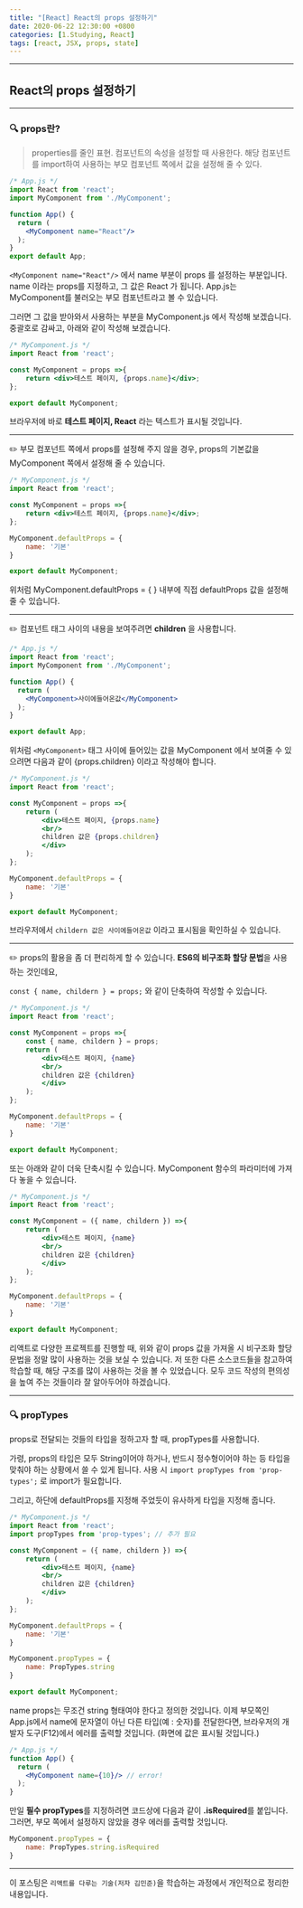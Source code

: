```yaml
---
title: "[React] React의 props 설정하기"
date: 2020-06-22 12:30:00 +0800
categories: [1.Studying, React]
tags: [react, JSX, props, state]
---
```


------



##  **React의 props 설정하기**

------

### **🔍 props란?**

> properties를 줄인 표현. 컴포넌트의 속성을 설정할 때 사용한다. 해당 컴포넌트를 import하여 사용하는 부모 컴포넌트 쪽에서 값을 설정해 줄 수 있다.

```jsx
/* App.js */
import React from 'react';
import MyComponent from './MyComponent';

function App() {
  return (
    <MyComponent name="React"/>
  );
}
export default App;
```

`<MyComponent name="React"/>` 에서 name 부분이 props 를 설정하는 부분입니다. name 이라는 props를 지정하고, 그 값은 React 가 됩니다. App.js는 MyComponent를 불러오는 부모 컴포넌트라고 볼 수 있습니다.

그러면 그 값을 받아와서 사용하는 부분을 MyComponent.js 에서 작성해 보겠습니다. 중괄호로 감싸고, 아래와 같이 작성해 보겠습니다.

```jsx
/* MyComponent.js */
import React from 'react';

const MyComponent = props =>{
    return <div>테스트 페이지, {props.name}</div>;
};

export default MyComponent;
```

브라우저에 바로 **테스트 페이지, React** 라는 텍스트가 표시될 것입니다.

------

✏️ 부모 컴포넌트 쪽에서 props를 설정해 주지 않을 경우, props의 기본값을 MyComponent 쪽에서 설정해 줄 수 있습니다.

```jsx
/* MyComponent.js */
import React from 'react';

const MyComponent = props =>{
    return <div>테스트 페이지, {props.name}</div>;
};

MyComponent.defaultProps = {
    name: '기본'
}

export default MyComponent;
```

위처럼 MyComponent.defaultProps = { } 내부에 직접 defaultProps 값을 설정해 줄 수 있습니다.

------

✏️ 컴포넌트 태그 사이의 내용을 보여주려면 **children** 을 사용합니다.

```jsx
/* App.js */
import React from 'react';
import MyComponent from './MyComponent';

function App() {
  return (
    <MyComponent>사이에들어온값</MyComponent>
  );
}

export default App;
```

위처럼 `<MyComponent>` 태그 사이에 들어있는 값을 MyComponent 에서 보여줄 수 있으려면 다음과 같이 {props.children} 이라고 작성해야 합니다.

```jsx
/* MyComponent.js */
import React from 'react';

const MyComponent = props =>{
    return (
        <div>테스트 페이지, {props.name}
        <br/>
        children 값은 {props.children}
        </div>
    );
};

MyComponent.defaultProps = {
    name: '기본'
}

export default MyComponent;
```

브라우저에서 `childern 값은 사이에들어온값` 이라고 표시됨을 확인하실 수 있습니다.

------

✏️ props의 활용을 좀 더 편리하게 할 수 있습니다. **ES6의 비구조화 할당 문법**을 사용하는 것인데요, 

`const { name, childern } = props;` 와 같이 단축하여 작성할 수 있습니다.

```jsx
/* MyComponent.js */
import React from 'react';

const MyComponent = props =>{
    const { name, childern } = props;
    return (
        <div>테스트 페이지, {name}
        <br/>
        children 값은 {children}
        </div>
    );
};

MyComponent.defaultProps = {
    name: '기본'
}

export default MyComponent;
```

또는 아래와 같이 더욱 단축시킬 수 있습니다. MyComponent 함수의 파라미터에 가져다 놓을 수 있습니다.

```jsx
/* MyComponent.js */
import React from 'react';

const MyComponent = ({ name, childern }) =>{
    return (
        <div>테스트 페이지, {name}
        <br/>
        children 값은 {children}
        </div>
    );
};

MyComponent.defaultProps = {
    name: '기본'
}

export default MyComponent;
```

리액트로 다양한 프로젝트를 진행할 때, 위와 같이 props 값을 가져올 시 비구조화 할당 문법을 정말 많이 사용하는 것을 보실 수 있습니다. 저 또한 다른 소스코드들을 참고하여 학습할 때, 해당 구조를 많이 사용하는 것을 볼 수 있었습니다. 모두 코드 작성의 편의성을 높여 주는 것들이라 잘 알아두어야 하겠습니다.

------

### **🔍 propTypes**

props로 전달되는 것들의 타입을 정하고자 할 때, propTypes를 사용합니다.

가령, props의 타입은 모두 String이어야 하거나, 반드시 정수형이어야 하는 등 타입을 맞춰야 하는 상황에서 쓸 수 있게 됩니다. 사용 시 `import propTypes from 'prop-types';` 로 import가 필요합니다.

그리고, 하단에 defaultProps를 지정해 주었듯이 유사하게 타입을 지정해 줍니다.

```jsx
/* MyComponent.js */
import React from 'react';
import propTypes from 'prop-types'; // 추가 필요

const MyComponent = ({ name, childern }) =>{
    return (
        <div>테스트 페이지, {name}
        <br/>
        children 값은 {children}
        </div>
    );
};

MyComponent.defaultProps = {
    name: '기본'
}

MyComponent.propTypes = {
    name: PropTypes.string
}

export default MyComponent;
```

name props는 무조건 string 형태여야 한다고 정의한 것입니다. 이제 부모쪽인 App.js에서 name에 문자열이 아닌 다른 타입(예 : 숫자)를 전달한다면, 브라우저의 개발자 도구(F12)에서 에러를 출력할 것입니다. (화면에 값은 표시될 것입니다.)

```jsx
/* App.js */
function App() {
  return (
    <MyComponent name={10}/> // error!
  );
}
```

만일 **필수 propTypes**를 지정하려면 코드상에 다음과 같이 **.isRequired**를 붙입니다. 그러면, 부모 쪽에서 설정하지 않았을 경우 에러를 출력할 것입니다.

```jsx
MyComponent.propTypes = {
    name: PropTypes.string.isRequired
}
```

------

이 포스팅은 `리액트를 다루는 기술(저자 김민준)`을 학습하는 과정에서 개인적으로 정리한 내용입니다.